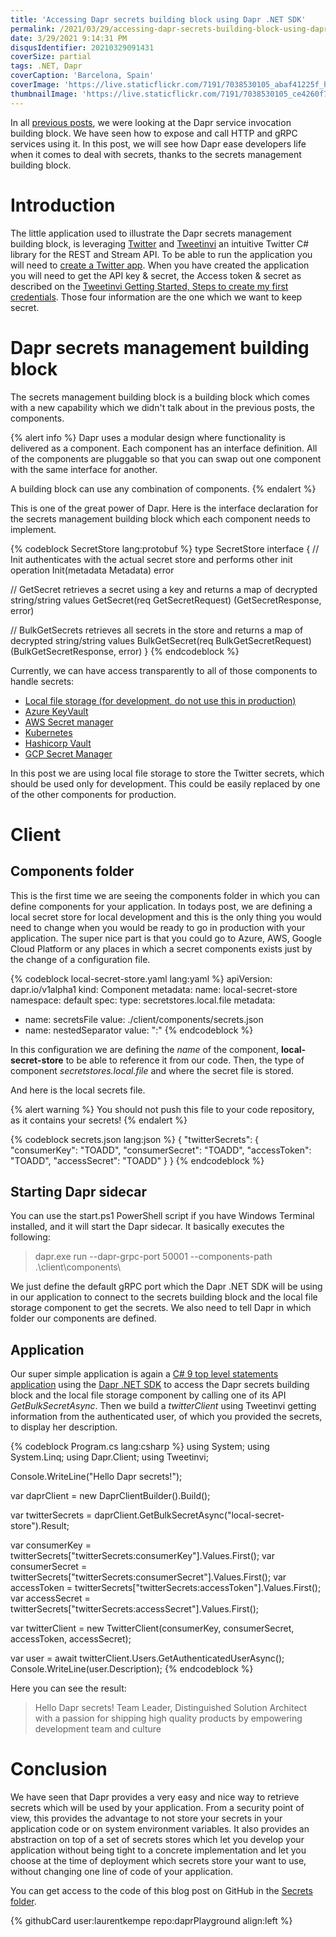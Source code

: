 ```yaml
---
title: 'Accessing Dapr secrets building block using Dapr .NET SDK'
permalink: /2021/03/29/accessing-dapr-secrets-building-block-using-dapr-dotnet-sdk/
date: 3/29/2021 9:14:31 PM
disqusIdentifier: 20210329091431
coverSize: partial
tags: .NET, Dapr
coverCaption: 'Barcelona, Spain'
coverImage: 'https://live.staticflickr.com/7191/7038530105_abaf41225f_h.jpg'
thumbnailImage: 'https://live.staticflickr.com/7191/7038530105_ce4260f771_q.jpg'
---
```

In all [previous posts](https://laurentkempe.com/tags/Dapr/), we were looking at the Dapr service invocation building block. We have seen how to expose and call HTTP and gRPC services using it. In this post, we will see how Dapr ease developers life when it comes to deal with secrets, thanks to the secrets management building block.
<!-- more -->

# Introduction

The little application used to illustrate the Dapr secrets management building block, is leveraging [Twitter](https://twitter.com/laurentkempe) and [Tweetinvi](https://github.com/linvi/tweetinvi) an intuitive Twitter C# library for the REST and Stream API. To be able to run the application you will need to [create a Twitter app](https://developer.twitter.com/en/portal/apps/new). When you have created the application you will need to get the API key & secret, the Access token & secret as described on the [Tweetinvi Getting Started, Steps to create my first credentials](https://linvi.github.io/tweetinvi/dist/intro/getting-started.html). Those four information are the one which we want to keep secret.

# Dapr secrets management building block

The secrets management building block is a building block which comes with a new capability which we didn't talk about in the previous posts, the components.

{% alert info %}
Dapr uses a modular design where functionality is delivered as a component. Each component has an interface definition. All of the components are pluggable so that you can swap out one component with the same interface for another.

A building block can use any combination of components.
{% endalert %}

This is one of the great power of Dapr. Here is the interface declaration for the secrets management building block which each component needs to implement.

{% codeblock SecretStore lang:protobuf %}
type SecretStore interface {
  // Init authenticates with the actual secret store and performs other init operation
  Init(metadata Metadata) error

  // GetSecret retrieves a secret using a key and returns a map of decrypted string/string values
  GetSecret(req GetSecretRequest) (GetSecretResponse, error)

  // BulkGetSecrets retrieves all secrets in the store and returns a map of decrypted string/string values
  BulkGetSecret(req BulkGetSecretRequest) (BulkGetSecretResponse, error)
}
{% endcodeblock %}

Currently, we can have access transparently to all of those components to handle secrets:

* [Local file storage (for development, do not use this in production)](https://docs.dapr.io/operations/components/setup-secret-store/supported-secret-stores/file-secret-store/)
* [Azure KeyVault](https://docs.dapr.io/operations/components/setup-secret-store/supported-secret-stores/azure-keyvault/)
* [AWS Secret manager](https://docs.dapr.io/operations/components/setup-secret-store/supported-secret-stores/aws-secret-manager/)
* [Kubernetes](https://docs.dapr.io/operations/components/setup-secret-store/supported-secret-stores/kubernetes-secret-store/)
* [Hashicorp Vault](https://docs.dapr.io/operations/components/setup-secret-store/supported-secret-stores/hashicorp-vault/)
* [GCP Secret Manager](https://docs.dapr.io/operations/components/setup-secret-store/supported-secret-stores/gcp-secret-manager/)

In this post we are using local file storage to store the Twitter secrets, which should be used only for development. This could be easily replaced by one of the other components for production.

# Client

## Components folder

This is the first time we are seeing the components folder in which you can define components for your application. In todays post, we are defining a local secret store for local development and this is the only thing you would need to change when you would be ready to go in production with your application. The super nice part is that you could go to Azure, AWS, Google Cloud Platform or any places in which a secret components exists just by the change of a configuration file.

{% codeblock local-secret-store.yaml lang:yaml %}
apiVersion: dapr.io/v1alpha1
kind: Component
metadata:
  name: local-secret-store
  namespace: default
spec:
  type: secretstores.local.file
  metadata:
  - name: secretsFile
    value: ./client/components/secrets.json
  - name: nestedSeparator
    value: ":"
{% endcodeblock %}

In this configuration we are defining the *name* of the component, **local-secret-store**  to be able to reference it from our code. Then, the type of component *secretstores.local.file* and where the secret file is stored.

And here is the local secrets file.

{% alert warning %}
You should not push this file to your code repository, as it contains your secrets!
{% endalert %}

{% codeblock secrets.json lang:json %}
{
  "twitterSecrets": {
    "consumerKey": "TOADD",
    "consumerSecret": "TOADD",
    "accessToken": "TOADD",
    "accessSecret": "TOADD"
  }
}
{% endcodeblock %}

## Starting Dapr sidecar

You can use the start.ps1 PowerShell script if you have Windows Terminal installed, and it will start the Dapr sidecar. It basically executes the following:

> dapr.exe run --dapr-grpc-port 50001 --components-path .\client\components\

We just define the default gRPC port which the Dapr .NET SDK will be using in our application to connect to the secrets building block and the local file storage component to get the secrets. We also need to tell Dapr in which folder our components are defined.

## Application

Our super simple application is again a [C# 9 top level statements application](https://docs.microsoft.com/en-us/dotnet/csharp/whats-new/tutorials/top-level-statements) using the [Dapr .NET SDK](https://docs.dapr.io/developing-applications/sdks/dotnet/) to access the Dapr secrets building block and the local file storage component by calling one of its API *GetBulkSecretAsync*. Then we build a *twitterClient* using Tweetinvi getting information from the authenticated user, of which you provided the secrets, to display her description.

{% codeblock Program.cs lang:csharp %}
using System;
using System.Linq;
using Dapr.Client;
using Tweetinvi;

Console.WriteLine("Hello Dapr secrets!");

var daprClient = new DaprClientBuilder().Build();

var twitterSecrets = daprClient.GetBulkSecretAsync("local-secret-store").Result;

var consumerKey = twitterSecrets["twitterSecrets:consumerKey"].Values.First();
var consumerSecret = twitterSecrets["twitterSecrets:consumerSecret"].Values.First();
var accessToken = twitterSecrets["twitterSecrets:accessToken"].Values.First();
var accessSecret = twitterSecrets["twitterSecrets:accessSecret"].Values.First();

var twitterClient =
    new TwitterClient(consumerKey, consumerSecret, accessToken, accessSecret);

var user = await twitterClient.Users.GetAuthenticatedUserAsync();
Console.WriteLine(user.Description);
{% endcodeblock %}

Here you can see the result:

> Hello Dapr secrets!
> Team Leader, Distinguished Solution Architect with a passion for shipping high quality products by empowering development team and culture

# Conclusion

We have seen that Dapr provides a very easy and nice way to retrieve secrets which will be used by your application. From a security point of view, this provides the advantage to not store your secrets in your application code or on system environment variables. It also provides an abstraction on top of a set of secrets stores which let you develop your application without being tight to a concrete implementation and let you choose at the time of deployment which secrets store your want to use, without changing one line of code of your application.

You can get access to the code of this blog post on GitHub in the [Secrets folder](https://github.com/laurentkempe/daprPlayground/tree/master/Secrets).
<p></p>
{% githubCard user:laurentkempe repo:daprPlayground align:left %}
